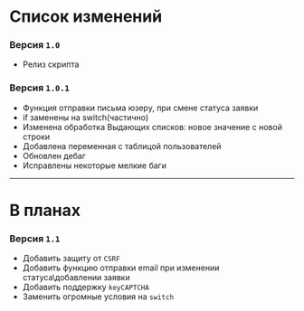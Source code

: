 Список изменений
===
### Версия `1.0`
* Релиз скрипта

### Версия `1.0.1`
* Функция отправки письма юзеру, при смене статуса заявки
* if заменены на switch(частично)
* Изменена обработка Выдающих списков: новое значение с новой строки
* Добавлена переменная с таблицой пользователей
* Обновлен дебаг
* Исправлены некоторые мелкие баги

***

В планах
===
### Версия `1.1`
* Добавить защиту от `CSRF`
* Добавить функцию отправки email при изменении статуса\добавлении заявки
* Добавить поддержку `keyCAPTCHA`
* Заменить огромные условия на `switch`
